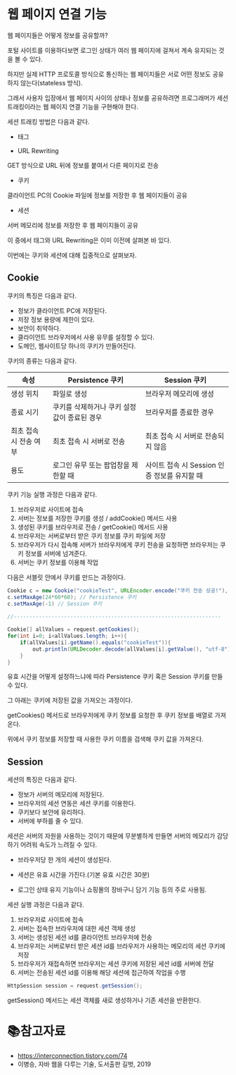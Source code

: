 # 웹 페이지 연결 기능

웹 페이지들은 어떻게 정보를 공유할까?

포털 사이트를 이용하다보면 로그인 상태가 여러 웹 페이지에 걸쳐서 계속 유지되는 것을 볼 수 있다.

하지만 실제 HTTP 프로토콜 방식으로 통신하는 웹 페이지들은 서로 어떤 정보도 공유하지 않는다(stateless 방식).

그래서 사용자 입장에서 웹 페이지 사이의 상태나 정보를 공유하려면 프로그래머가 세션 트래킹이라는 웹 페이지 연결 기능을 구현해야 한다.



세션 트래킹 방법은 다음과 같다.

- <hidden> 태그

- URL Rewriting

GET 방식으로 URL 뒤에 정보를 붙여서 다른 페이지로 전송

- 쿠키

클라이언트 PC의 Cookie 파일에 정보를 저장한 후 웹 페이지들이 공유

- 세션

서버 메모리에 정보를 저장한 후 웹 페이지들이 공유



이 중에서 <hidden>태그와 URL Rewriting은 이미 이전에 살펴본 바 있다.

이번에는 쿠키와 세션에 대해 집중적으로 살펴보자.



## Cookie

쿠키의 특징은 다음과 같다.

- 정보가 클라이언트 PC에 저장된다.
- 저장 정보 용량에 제한이 있다.
- 보안이 취약하다.
- 클라이언트 브라우저에서 사용 유무를 설정할 수 있다.
- 도메인, 웹사이트당 하나의 쿠키가 만들어진다.



쿠키의 종류는 다음과 같다.

| 속성                   | Persistence 쿠키                             | Session 쿠키                                 |
| ---------------------- | -------------------------------------------- | -------------------------------------------- |
| 생성 위치              | 파일로 생성                                  | 브라우저 메모리에 생성                       |
| 종료 시기              | 쿠키를 삭제하거나 쿠키 설정 값이 종료된 경우 | 브라우저를 종료한 경우                       |
| 최초 접속 시 전송 여부 | 최초 접속 시 서버로 전송                     | 최초 접속 시 서버로 전송되지 않음            |
| 용도                   | 로그인 유무 또는 팝업창을 제한할 때          | 사이트 접속 시 Session 인증 정보를 유지할 때 |



쿠키 기능 실행 과정은 다음과 같다.

1. 브라우저로 사이트에 접속
2. 서버는 정보를 저장한 쿠키를 생성 / addCookie() 메서드 사용
3. 생성된 쿠키를 브라우저로 전송 / getCookie() 메서드 사용
4. 브라우저는 서버로부터 받은 쿠키 정보를 쿠키 파일에 저장
5. 브라우저가 다시 접속해 서버가 브라우저에게 쿠키 전송을 요청하면 브라우저는 쿠키 정보를 서버에 넘겨준다.
6. 서버는 쿠키 정보를 이용해 작업



다음은 서블릿 안에서 쿠키를 만드는 과정이다. 

```java
Cookie c = new Cookie("cookieTest", URLEncoder.encode("쿠키 전송 성공!"), "utf-8");
c.setMaxAge(24*60*60); // Persistence 쿠키
c.setMaxAge(-1) // Session 쿠키
    
//------------------------------------------------------------------

Cookie[] allValues = request.getCookies();
for(int i=0; i<allValues.length; i++){
    if(allValues[i].getName().equals("cookieTest")){
        out.println(URLDecoder.decode(allValues[i].getValue(), "utf-8");
    }
}
```

유효 시간을 어떻게 설정하느냐에 따라 Persistence 쿠키 혹은 Session 쿠키를 만들 수 있다.



그 아래는 쿠키에 저장된 값을 가져오는 과정이다.

getCookies() 메서드로 브라우저에게 쿠키 정보를 요청한 후 쿠키 정보를 배열로 가져온다.

위에서 쿠키 정보를 저장할 때 사용한 쿠키 이름을 검색해 쿠키 값을 가져온다.



## Session

세션의 특징은 다음과 같다.

- 정보가 서버의 메모리에 저장된다.
- 브라우저의 세션 연동은 세션 쿠키를 이용한다.
- 쿠키보다 보안에 유리하다.
- 서버에 부하를 줄 수 있다.

세션은 서버의 자원을 사용하는 것이기 때문에 무분별하게 만들면 서버의 메모리가 감당하기 어려워 속도가 느려질 수 있다.

- 브라우저당 한 개의 세션이 생성된다.

- 세션은 유효 시간을 가진다.(기본 유효 시간은 30분)
- 로그인 상태 유지 기능이나 쇼핑몰의 장바구니 담기 기능 등의 주로 사용됨.



세션 실행 과정은 다음과 같다.

1. 브라우저로 사이트에 접속
2. 서버는 접속한 브라우저에 대한 세션 객체 생성
3. 서버는 생성된 세션 id를 클라이언트 브라우저에 전송
4. 브라우저는 서버로부터 받은 세션 id를 브라우저가 사용하는 메모리의 세션 쿠키에 저장
5. 브라우저가 재접속하면 브라우저는 세션 쿠키에 저장된 세션 id를 서버에 전달
6. 서버는 전송된 세션 id를 이용해 해당 세션에 접근하여 작업을 수행



```java
HttpSession session = request.getSession();
```

getSession() 메서드는 세션 객체를 새로 생성하거나 기존 세션을 반환한다.



# :books:참고자료

- https://interconnection.tistory.com/74
- 이병승, 자바 웹을 다루는 기술, 도서출판 길벗, 2019